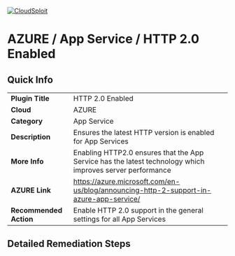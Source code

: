 [![CloudSploit](https://cloudsploit.com/img/logo-new-big-text-100.png "CloudSploit")](https://cloudsploit.com)

# AZURE / App Service / HTTP 2.0 Enabled

## Quick Info

| | |
|-|-|
| **Plugin Title** | HTTP 2.0 Enabled |
| **Cloud** | AZURE |
| **Category** | App Service |
| **Description** | Ensures the latest HTTP version is enabled for App Services |
| **More Info** | Enabling HTTP2.0 ensures that the App Service has the latest technology which improves server performance |
| **AZURE Link** | https://azure.microsoft.com/en-us/blog/announcing-http-2-support-in-azure-app-service/ |
| **Recommended Action** | Enable HTTP 2.0 support in the general settings for all App Services |

## Detailed Remediation Steps

